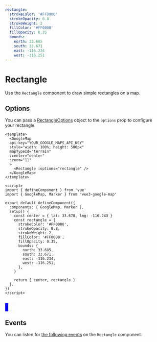 ```yaml
---
rectangle:
  strokeColor: '#FF0000'
  strokeOpacity: 0.8
  strokeWeight: 2
  fillColor: '#FF0000'
  fillOpacity: 0.35
  bounds:
    north: 33.685
    south: 33.671
    east: -116.234
    west: -116.251
---
```


# Rectangle

Use the `Rectangle` component to draw simple rectangles on a map.

## Options

You can pass a [RectangleOptions](https://developers.google.com/maps/documentation/javascript/reference/polygon#RectangleOptions) object to the `options` prop to configure your rectangle.

<!-- prettier-ignore -->
```vue
<template>
  <GoogleMap
  api-key="YOUR_GOOGLE_MAPS_API_KEY"
  style="width: 100%; height: 500px"
  mapTypeId="terrain"
  :center="center"
  :zoom="11"
  >
    <Rectangle :options="rectangle" />
  </GoogleMap>
</template>

<script>
import { defineComponent } from 'vue'
import { GoogleMap, Marker } from 'vue3-google-map'

export default defineComponent({
  components: { GoogleMap, Marker },
  setup() {
    const center = { lat: 33.678, lng: -116.243 }
    const rectangle = {
      strokeColor: '#FF0000',
      strokeOpacity: 0.8,
      strokeWeight: 2,
      fillColor: '#FF0000',
      fillOpacity: 0.35,
      bounds: {
        north: 33.685,
        south: 33.671,
        east: -116.234,
        west: -116.251,
      },
    }

    return { center, rectangle }
  },
})
</script>
```

\
<GoogleMap style="width: 100%; height: 500px; border: 5px blue solid" :center="{ lat: 33.678, lng: -116.243 }" :zoom="11" mapTypeId="terrain">
<Rectangle :options="$page.frontmatter.rectangle" />
</GoogleMap>

## Events

You can listen for [the following events](https://developers.google.com/maps/documentation/javascript/reference/polygon#Rectangle.bounds_changed) on the `Rectangle` component.
